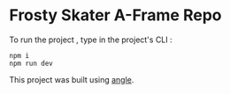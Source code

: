 # Frosty Skater A-Frame Repo

To run the project , type in the project's CLI : 
```
npm i 
npm run dev 
```
This project was built using [angle](https://www.npmjs.com/package/angle).